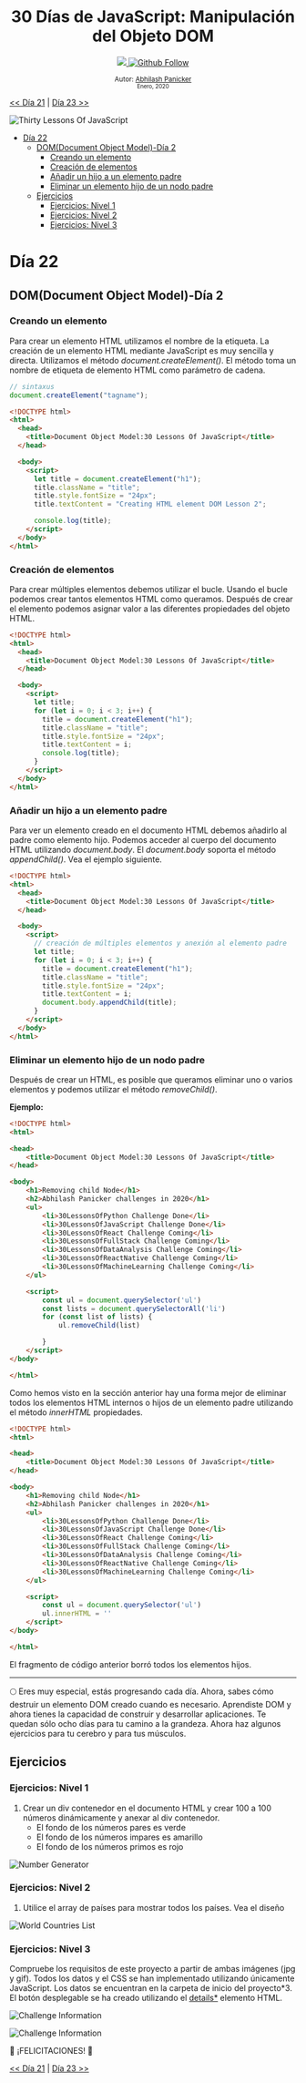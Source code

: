 <div align="center">
  <h1> 30 Días de JavaScript: Manipulación del Objeto DOM </h1>
  <a class="header-badge" target="_blank" href="https://www.linkedin.com/in/abhilash-panicker-68952b159/">
  <img src="https://img.shields.io/badge/style--5eba00.svg?label=LinkedIn&logo=linkedin&style=social">
  </a>
  <a class="header-badge" target="_blank" href="https://github.com/abpanic/">
  <img alt="Github Follow" src="https://img.shields.io/github/followers/abpanic?style=social">
  </a>

<sub>Autor:
<a href="https://https://dbugr.vercel.app/" target="_blank">Abhilash Panicker</a><br>
<small> Enero, 2020</small>
</sub>

</div>

[<< Día 21](../dia_21_DOM/dia_21_dom.md) | [Día 23 >>](../dia_23_Event_Listeners/dia_23_event_listeners.md)

![Thirty Lessons Of JavaScript](../images/banners/Lesson_1_22.png)

- [Día 22](#día-22)
  - [DOM(Document Object Model)-Día 2](#domdocument-object-model-día-2)
    - [Creando un elemento](#creando-un-elemento)
    - [Creación de elementos](#creación-de-elementos)
    - [Añadir un hijo a un elemento padre](#añadir-un-hijo-a-un-elemento-padre)
    - [Eliminar un elemento hijo de un nodo padre](#eliminar-un-elemento-hijo-de-un-nodo-padre)
  - [Ejercicios](#ejercicios)
    - [Ejercicios: Nivel 1](#ejercicios-nivel-1)
    - [Ejercicios: Nivel 2](#ejercicios-nivel-2)
    - [Ejercicios: Nivel 3](#ejercicios-nivel-3)

# Día 22

## DOM(Document Object Model)-Día 2

### Creando un elemento

Para crear un elemento HTML utilizamos el nombre de la etiqueta. La creación de un elemento HTML mediante JavaScript es muy sencilla y directa. Utilizamos el método _document.createElement()_. El método toma un nombre de etiqueta de elemento HTML como parámetro de cadena.

```js
// sintaxus
document.createElement("tagname");
```

```html
<!DOCTYPE html>
<html>
  <head>
    <title>Document Object Model:30 Lessons Of JavaScript</title>
  </head>

  <body>
    <script>
      let title = document.createElement("h1");
      title.className = "title";
      title.style.fontSize = "24px";
      title.textContent = "Creating HTML element DOM Lesson 2";

      console.log(title);
    </script>
  </body>
</html>
```

### Creación de elementos

Para crear múltiples elementos debemos utilizar el bucle. Usando el bucle podemos crear tantos elementos HTML como queramos.
Después de crear el elemento podemos asignar valor a las diferentes propiedades del objeto HTML.

```html
<!DOCTYPE html>
<html>
  <head>
    <title>Document Object Model:30 Lessons Of JavaScript</title>
  </head>

  <body>
    <script>
      let title;
      for (let i = 0; i < 3; i++) {
        title = document.createElement("h1");
        title.className = "title";
        title.style.fontSize = "24px";
        title.textContent = i;
        console.log(title);
      }
    </script>
  </body>
</html>
```

### Añadir un hijo a un elemento padre

Para ver un elemento creado en el documento HTML debemos añadirlo al padre como elemento hijo. Podemos acceder al cuerpo del documento HTML utilizando _document.body_. El _document.body_ soporta el método _appendChild()_. Vea el ejemplo siguiente.

```html
<!DOCTYPE html>
<html>
  <head>
    <title>Document Object Model:30 Lessons Of JavaScript</title>
  </head>

  <body>
    <script>
      // creación de múltiples elementos y anexión al elemento padre
      let title;
      for (let i = 0; i < 3; i++) {
        title = document.createElement("h1");
        title.className = "title";
        title.style.fontSize = "24px";
        title.textContent = i;
        document.body.appendChild(title);
      }
    </script>
  </body>
</html>
```

### Eliminar un elemento hijo de un nodo padre

Después de crear un HTML, es posible que queramos eliminar uno o varios elementos y podemos utilizar el método _removeChild()_.

**Ejemplo:**

```html
<!DOCTYPE html>
<html>

<head>
    <title>Document Object Model:30 Lessons Of JavaScript</title>
</head>

<body>
    <h1>Removing child Node</h1>
    <h2>Abhilash Panicker challenges in 2020</h1>
    <ul>
        <li>30LessonsOfPython Challenge Done</li>
        <li>30LessonsOfJavaScript Challenge Done</li>
        <li>30LessonsOfReact Challenge Coming</li>
        <li>30LessonsOfFullStack Challenge Coming</li>
        <li>30LessonsOfDataAnalysis Challenge Coming</li>
        <li>30LessonsOfReactNative Challenge Coming</li>
        <li>30LessonsOfMachineLearning Challenge Coming</li>
    </ul>

    <script>
        const ul = document.querySelector('ul')
        const lists = document.querySelectorAll('li')
        for (const list of lists) {
            ul.removeChild(list)

        }
    </script>
</body>

</html>
```

Como hemos visto en la sección anterior hay una forma mejor de eliminar todos los elementos HTML internos o hijos de un elemento padre utilizando el método _innerHTML_ propiedades.

```html
<!DOCTYPE html>
<html>

<head>
    <title>Document Object Model:30 Lessons Of JavaScript</title>
</head>

<body>
    <h1>Removing child Node</h1>
    <h2>Abhilash Panicker challenges in 2020</h1>
    <ul>
        <li>30LessonsOfPython Challenge Done</li>
        <li>30LessonsOfJavaScript Challenge Done</li>
        <li>30LessonsOfReact Challenge Coming</li>
        <li>30LessonsOfFullStack Challenge Coming</li>
        <li>30LessonsOfDataAnalysis Challenge Coming</li>
        <li>30LessonsOfReactNative Challenge Coming</li>
        <li>30LessonsOfMachineLearning Challenge Coming</li>
    </ul>

    <script>
        const ul = document.querySelector('ul')
        ul.innerHTML = ''
    </script>
</body>

</html>
```

El fragmento de código anterior borró todos los elementos hijos.

---

🌕 Eres muy especial, estás progresando cada día. Ahora, sabes cómo destruir un elemento DOM creado cuando es necesario. Aprendiste DOM y ahora tienes la capacidad de construir y desarrollar aplicaciones. Te quedan sólo ocho días para tu camino a la grandeza. Ahora haz algunos ejercicios para tu cerebro y para tus músculos.

## Ejercicios

### Ejercicios: Nivel 1

1. Crear un div contenedor en el documento HTML y crear 100 a 100 números dinámicamente y anexar al div contenedor.
   - El fondo de los números pares es verde
   - El fondo de los números impares es amarillo
   - El fondo de los números primos es rojo

![Number Generator](./../images/projects/dom_min_project_Lesson_number_generators_2.1.png)

### Ejercicios: Nivel 2

1. Utilice el array de países para mostrar todos los países. Vea el diseño

![World Countries List](./../images/projects/dom_min_project_countries_aray_Lesson_2.2.png)

### Ejercicios: Nivel 3

Compruebe los requisitos de este proyecto a partir de ambas imágenes (jpg y gif). Todos los datos y el CSS se han implementado utilizando únicamente JavaScript. Los datos se encuentran en la carpeta de inicio del proyecto\*3. El botón desplegable se ha creado utilizando el [details\*](https://www.w3schools.com/tags/tag_details.asp) elemento HTML.

![Challenge Information](./../images/projects/dom_mini_project_challenge_info_Lesson_2.3.gif)

![Challenge Information](./../images/projects/dom_mini_project_challenge_info_Lesson_2.3.png)

🎉 ¡FELICITACIONES! 🎉

[<< Día 21](../dia_21_DOM/dia_21_dom.md) | [Día 23 >>](../dia_23_Event_Listeners/dia_23_event_listeners.md)
